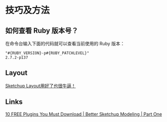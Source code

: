# 技巧及方法

## 如何查看 Ruby 版本号？

在命令台输入下面的代码就可以查看当前使用的 Ruby 版本：

    "#{RUBY_VERSION}-p#{RUBY_PATCHLEVEL}"
    2.7.2-p137


## Layout

[Sketchup Layout用好了也很牛逼！](https://xycost.com/archives/67454)


## Links

[10 FREE Plugins You Must Download | Better Sketchup Modeling | Part One](https://ravenors.com/2020/04/22/10-free-plugins-better-sketchup-modeling/)




